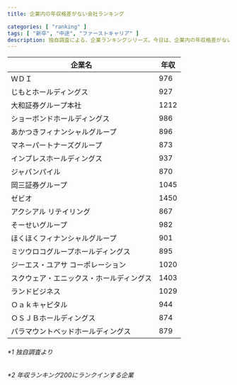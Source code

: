 ```yaml
---
title: 企業内の年収格差がない会社ランキング

categories: [ "ranking" ]
tags: [ "新卒", "中途", "ファーストキャリア" ] 
description: 独自調査による、企業ランキングシリーズ。今日は、企業内の年収格差がない会社ランキング。
---
```



|企業名|年収|
|------------------------------------------|------|
| ＷＤＩ                                   | 976  |
| じもとホールディングス                   | 927  |
| 大和証券グループ本社                     | 1212 |
| ショーボンドホールディングス             | 986  |
| あかつきフィナンシャルグループ           | 896  |
| マネーパートナーズグループ               | 873  |
| インプレスホールディングス               | 937  |
| ジャパンパイル                           | 870  |
| 岡三証券グループ                         | 1045 |
| ゼビオ                                   | 1450 |
| アクシアル リテイリング                  | 867  |
| そーせいグループ                         | 982  |
| ほくほくフィナンシャルグループ           | 901  |
| ミツウロコグループホールディングス       | 895  |
| ジーエス・ユアサ コーポレーション        | 1020 |
| スクウェア・エニックス・ホールディングス | 1403 |
| ランドビジネス                           | 1029 |
| Ｏａｋキャピタル                         | 944  |
| ＯＳＪＢホールディングス                 | 874  |
| パラマウントベッドホールディングス       | 879  |

<h6>*1 独自調査より</h>
<h6>*2 年収ランキング200にランクインする企業</h>